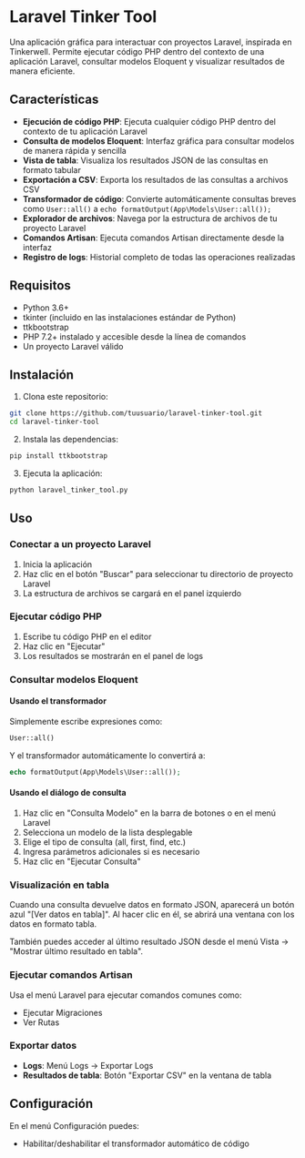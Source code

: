 # Laravel Tinker Tool

Una aplicación gráfica para interactuar con proyectos Laravel, inspirada en Tinkerwell. Permite ejecutar código PHP dentro del contexto de una aplicación Laravel, consultar modelos Eloquent y visualizar resultados de manera eficiente.

## Características

- **Ejecución de código PHP**: Ejecuta cualquier código PHP dentro del contexto de tu aplicación Laravel
- **Consulta de modelos Eloquent**: Interfaz gráfica para consultar modelos de manera rápida y sencilla
- **Vista de tabla**: Visualiza los resultados JSON de las consultas en formato tabular
- **Exportación a CSV**: Exporta los resultados de las consultas a archivos CSV
- **Transformador de código**: Convierte automáticamente consultas breves como `User::all()` a `echo formatOutput(App\Models\User::all());`
- **Explorador de archivos**: Navega por la estructura de archivos de tu proyecto Laravel
- **Comandos Artisan**: Ejecuta comandos Artisan directamente desde la interfaz
- **Registro de logs**: Historial completo de todas las operaciones realizadas

## Requisitos

- Python 3.6+
- tkinter (incluido en las instalaciones estándar de Python)
- ttkbootstrap
- PHP 7.2+ instalado y accesible desde la línea de comandos
- Un proyecto Laravel válido

## Instalación

1. Clona este repositorio:
```bash
git clone https://github.com/tuusuario/laravel-tinker-tool.git
cd laravel-tinker-tool
```

2. Instala las dependencias:
```bash
pip install ttkbootstrap
```

3. Ejecuta la aplicación:
```bash
python laravel_tinker_tool.py
```

## Uso

### Conectar a un proyecto Laravel

1. Inicia la aplicación
2. Haz clic en el botón "Buscar" para seleccionar tu directorio de proyecto Laravel
3. La estructura de archivos se cargará en el panel izquierdo

### Ejecutar código PHP

1. Escribe tu código PHP en el editor
2. Haz clic en "Ejecutar"
3. Los resultados se mostrarán en el panel de logs

### Consultar modelos Eloquent

#### Usando el transformador

Simplemente escribe expresiones como:
```php
User::all()
```

Y el transformador automáticamente lo convertirá a:
```php
echo formatOutput(App\Models\User::all());
```

#### Usando el diálogo de consulta

1. Haz clic en "Consulta Modelo" en la barra de botones o en el menú Laravel
2. Selecciona un modelo de la lista desplegable
3. Elige el tipo de consulta (all, first, find, etc.)
4. Ingresa parámetros adicionales si es necesario
5. Haz clic en "Ejecutar Consulta"

### Visualización en tabla

Cuando una consulta devuelve datos en formato JSON, aparecerá un botón azul "[Ver datos en tabla]". Al hacer clic en él, se abrirá una ventana con los datos en formato tabla.

También puedes acceder al último resultado JSON desde el menú Vista → "Mostrar último resultado en tabla".

### Ejecutar comandos Artisan

Usa el menú Laravel para ejecutar comandos comunes como:
- Ejecutar Migraciones
- Ver Rutas

### Exportar datos

- **Logs**: Menú Logs → Exportar Logs
- **Resultados de tabla**: Botón "Exportar CSV" en la ventana de tabla

## Configuración

En el menú Configuración puedes:
- Habilitar/deshabilitar el transformador automático de código

